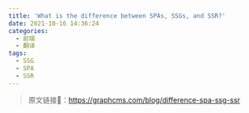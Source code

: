 ```yaml
---
title: 'What is the difference between SPAs, SSGs, and SSR?'
date: 2021-10-16 14:36:24
categories:
  - 前端
  - 翻译
tags:
  - SSG
  - SPA
  - SSR
---
```


> 原文链接🔗：https://graphcms.com/blog/difference-spa-ssg-ssr
